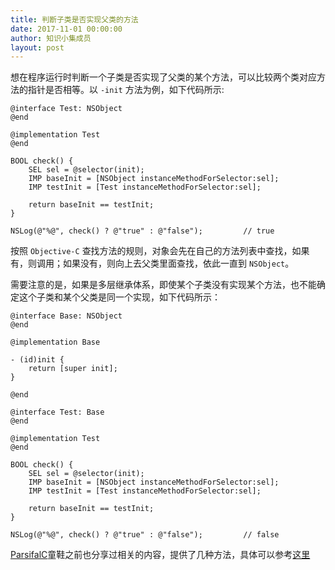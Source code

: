 ```yaml
---
title: 判断子类是否实现父类的方法
date: 2017-11-01 00:00:00
author: 知识小集成员
layout: post
---
```



想在程序运行时判断一个子类是否实现了父类的某个方法，可以比较两个类对应方法的指针是否相等。以 `-init` 方法为例，如下代码所示:

```objc
@interface Test: NSObject
@end

@implementation Test
@end

BOOL check() {
    SEL sel = @selector(init);
    IMP baseInit = [NSObject instanceMethodForSelector:sel];
    IMP testInit = [Test instanceMethodForSelector:sel];
    
    return baseInit == testInit;
}

NSLog(@"%@", check() ? @"true" : @"false");			// true
```

按照 `Objective-C` 查找方法的规则，对象会先在自己的方法列表中查找，如果有，则调用；如果没有，则向上去父类里面查找，依此一直到 `NSObject`。

需要注意的是，如果是多层继承体系，即使某个子类没有实现某个方法，也不能确定这个子类和某个父类是同一个实现，如下代码所示：

```objc
@interface Base: NSObject
@end

@implementation Base

- (id)init {
    return [super init];
}

@end

@interface Test: Base
@end

@implementation Test
@end

BOOL check() {
    SEL sel = @selector(init);
    IMP baseInit = [NSObject instanceMethodForSelector:sel];
    IMP testInit = [Test instanceMethodForSelector:sel];
    
    return baseInit == testInit;	
}

NSLog(@"%@", check() ? @"true" : @"false");         // false
```

[ParsifalC](https://m.weibo.cn/u/2623148742)童鞋之前也分享过相关的内容，提供了几种方法，具体可以参考[这里](https://m.weibo.cn/status/4087697620330623)
